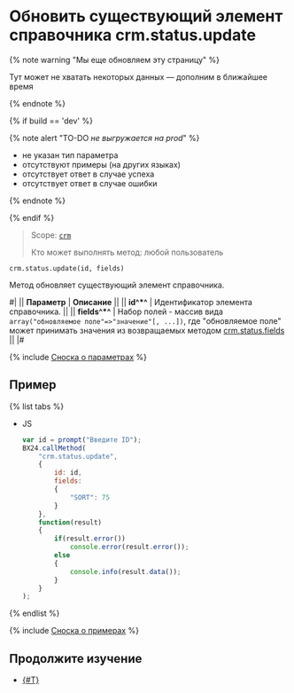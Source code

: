 # Обновить существующий элемент справочника crm.status.update

{% note warning "Мы еще обновляем эту страницу" %}

Тут может не хватать некоторых данных — дополним в ближайшее время

{% endnote %}

{% if build == 'dev' %}

{% note alert "TO-DO _не выгружается на prod_" %}

- не указан тип параметра
- отсутствуют примеры (на других языках)
- отсутствует ответ в случае успеха
- отсутствует ответ в случае ошибки

{% endnote %}

{% endif %}

> Scope: [`crm`](../../scopes/permissions.md)
>
> Кто может выполнять метод: любой пользователь

```http
crm.status.update(id, fields)
```

Метод обновляет существующий элемент справочника.

#|
|| **Параметр** | **Описание** ||
|| **id^*^** | Идентификатор элемента справочника. ||
|| **fields^*^** | Набор полей - массив вида `array("обновляемое поле"=>"значение"[, ...])`, где "обновляемое поле" может принимать значения из возвращаемых методом [crm.status.fields](crm-status-fields.md) ||
|#

{% include [Сноска о параметрах](../../../_includes/required.md) %}

## Пример

{% list tabs %}

- JS

    ```javascript
    var id = prompt("Введите ID");
    BX24.callMethod(
        "crm.status.update",
        {
            id: id,
            fields:
            {
                "SORT": 75
            }                
        },
        function(result)
        {
            if(result.error())
                console.error(result.error());
            else
            {
                console.info(result.data());                        
            }
        }
    );
    ```

{% endlist %}

{% include [Сноска о примерах](../../../_includes/examples.md) %}

## Продолжите изучение

- [{#T}](../../../tutorials/crm/how-to-add-crm-objects/how-to-add-category-to-spa.md)